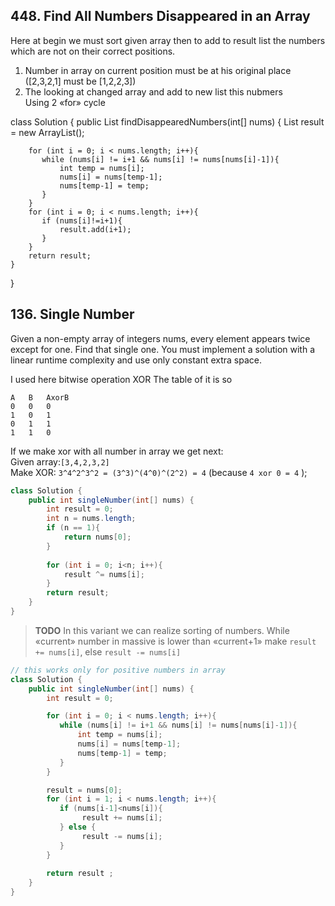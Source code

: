 ## 448. Find All Numbers Disappeared in an Array  
Here at begin we must sort given array then to add to result list the numbers which are not on their correct positions. 
1. Number in array on current position must be at his original place ([2,3,2,1] must be [1,2,2,3])
2. The looking at changed array and add to new list this nubmers  
Using 2 «for» cycle  

class Solution {
    public List<Integer> findDisappearedNumbers(int[] nums) {
        List result = new ArrayList(); 
  
        for (int i = 0; i < nums.length; i++){
           while (nums[i] != i+1 && nums[i] != nums[nums[i]-1]){
               int temp = nums[i];
               nums[i] = nums[temp-1];
               nums[temp-1] = temp;
           }
        }
        for (int i = 0; i < nums.length; i++){
           if (nums[i]!=i+1){
               result.add(i+1);
           } 
        }
        return result;
    }
}

## 136. Single Number
Given a non-empty array of integers nums, every element appears twice except for one. Find that single one.
You must implement a solution with a linear runtime complexity and use only constant extra space.

I used here bitwise operation XOR 
The table of it is so 
```
A	B	AxorB
0	0	0
1	0	1
0	1	1
1	1	0
```
If we make xor with all number in array we get next: \
Given array:`[3,4,2,3,2]` \
Make XOR: `3^4^2^3^2 = (3^3)^(4^0)^(2^2) = 4` (because `4 xor 0 = 4` );
``` java 
class Solution {
    public int singleNumber(int[] nums) {
        int result = 0;
        int n = nums.length;
        if (n == 1){
            return nums[0];
        }
        
        for (int i = 0; i<n; i++){
            result ^= nums[i]; 
        }
        return result;
    }
}
```

> **TODO** In this variant we can realize sorting of numbers. While «current» number in massive is lower than «current+1» make `result += nums[i]`, else `result -= nums[i]`
``` java 
// this works only for positive numbers in array
class Solution {
    public int singleNumber(int[] nums) {
        int result = 0;

        for (int i = 0; i < nums.length; i++){
           while (nums[i] != i+1 && nums[i] != nums[nums[i]-1]){
               int temp = nums[i];
               nums[i] = nums[temp-1];
               nums[temp-1] = temp;
           }
        }

        result = nums[0];
        for (int i = 1; i < nums.length; i++){
           if (nums[i-1]<nums[i]){
                result += nums[i];
           } else {
                result -= nums[i];
           }
        }
        
        return result ;
    }
}
``` 
